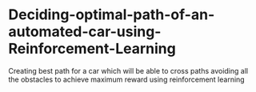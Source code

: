 # Deciding-optimal-path-of-an-automated-car-using-Reinforcement-Learning
Creating best path for a car which will be able to cross paths avoiding all the obstacles to achieve maximum reward using reinforcement learning
